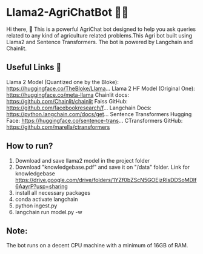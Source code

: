 # Llama2-AgriChatBot 🚀🤖

Hi there, 👋  This is a powerful AgriChat bot designed to help you ask queries related to any kind of agriculture related problems.This Agri bot built using Llama2 and Sentence Transformers. The bot is powered by Langchain and Chainlit.

## Useful Links 🔗
Llama 2 Model (Quantized one by the Bloke): https://huggingface.co/TheBloke/Llama...
Llama 2 HF Model (Original One): https://huggingface.co/meta-llama
Chainlit docs: https://github.com/Chainlit/chainlit
Faiss GitHub: https://github.com/facebookresearch/f...
Langchain Docs: https://python.langchain.com/docs/get...
Sentence Transformers Hugging Face: https://huggingface.co/sentence-trans...
CTransformers GitHub: https://github.com/marella/ctransformers

## How to run?
1. Download and save llama2 model in the project folder
2. Download "knowledgebase.pdf" and save it on "/data" folder. Link for knowledgebase https://drive.google.com/drive/folders/1YZf0bZScN5GOEjzRIsDDSoMDIf6AayrP?usp=sharing
3. install all necessary packages
4. conda activate langchain
5. python ingest.py 
6. langchain run model.py -w

## Note:
The bot runs on a decent CPU machine with a minimum of 16GB of RAM.